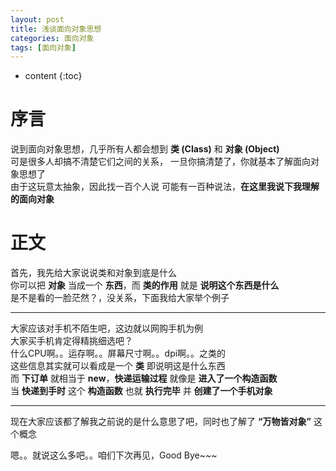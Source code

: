 ```yaml
---
layout: post
title: 浅谈面向对象思想
categories: 面向对象
tags: [面向对象]
---
```

   
* content
{:toc}    
    
# 序言

说到面向对象思想，几乎所有人都会想到 **类 (Class)** 和 **对象 (Object)**   
可是很多人却搞不清楚它们之间的关系， 一旦你搞清楚了，你就基本了解面向对象思想了   
由于这玩意太抽象，因此找一百个人说 可能有一百种说法，**在这里我说下我理解的面向对象**   

# 正文
    
首先，我先给大家说说类和对象到底是什么   
你可以把 **对象** 当成一个 **东西**，而 **类的作用** 就是 **说明这个东西是什么**    
是不是看的一脸茫然？，没关系，下面我给大家举个例子    

---------------------------------------------------------------   
    
大家应该对手机不陌生吧，这边就以网购手机为例     
大家买手机肯定得精挑细选吧？    
什么CPU啊。。运存啊。。屏幕尺寸啊。。dpi啊。。之类的    
这些信息其实就可以看成是一个 **类** 即说明这是什么东西    
而 **下订单** 就相当于 **new**，**快递运输过程** 就像是 **进入了一个构造函数**    
当 **快递到手时** 这个 **构造函数** 也就 **执行完毕** 并 **创建了一个手机对象**   

--------------------------------------------------------------    
    
现在大家应该都了解我之前说的是什么意思了吧，同时也了解了 **“万物皆对象”** 这个概念    
    
嗯。。就说这么多吧。。咱们下次再见，Good Bye~~~